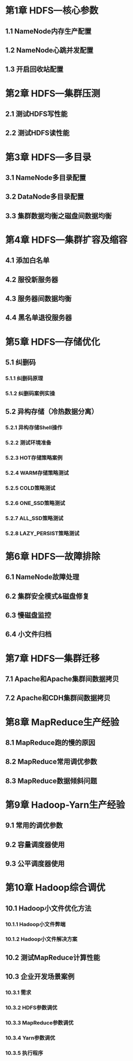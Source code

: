 # 第1章 HDFS—核心参数
## 1.1 NameNode内存生产配置
## 1.2 NameNode心跳并发配置
## 1.3 开启回收站配置
# 第2章 HDFS—集群压测
## 2.1 测试HDFS写性能
## 2.2 测试HDFS读性能
# 第3章 HDFS—多目录
## 3.1 NameNode多目录配置
## 3.2 DataNode多目录配置
## 3.3 集群数据均衡之磁盘间数据均衡
# 第4章 HDFS—集群扩容及缩容
## 4.1 添加白名单
## 4.2 服役新服务器
## 4.3 服务器间数据均衡
## 4.4 黑名单退役服务器
# 第5章 HDFS—存储优化
## 5.1 纠删码
### 5.1.1 纠删码原理
### 5.1.2 纠删码案例实操
## 5.2 异构存储（冷热数据分离）
### 5.2.1 异构存储Shell操作
### 5.2.2 测试环境准备
### 5.2.3 HOT存储策略案例
### 5.2.4 WARM存储策略测试
### 5.2.5 COLD策略测试
### 5.2.6 ONE_SSD策略测试
### 5.2.7 ALL_SSD策略测试
### 5.2.8 LAZY_PERSIST策略测试
# 第6章 HDFS—故障排除
## 6.1 NameNode故障处理
## 6.2 集群安全模式&磁盘修复
## 6.3 慢磁盘监控
## 6.4 小文件归档
# 第7章 HDFS—集群迁移
## 7.1 Apache和Apache集群间数据拷贝
## 7.2 Apache和CDH集群间数据拷贝
# 第8章 MapReduce生产经验
## 8.1 MapReduce跑的慢的原因
## 8.2 MapReduce常用调优参数
## 8.3 MapReduce数据倾斜问题
# 第9章 Hadoop-Yarn生产经验
## 9.1 常用的调优参数
## 9.2 容量调度器使用
## 9.3 公平调度器使用
# 第10章 Hadoop综合调优
## 10.1 Hadoop小文件优化方法
### 10.1.1 Hadoop小文件弊端
### 10.1.2 Hadoop小文件解决方案
## 10.2 测试MapReduce计算性能
## 10.3 企业开发场景案例
### 10.3.1 需求
### 10.3.2 HDFS参数调优
### 10.3.3 MapReduce参数调优
### 10.3.4 Yarn参数调优
### 10.3.5 执行程序
